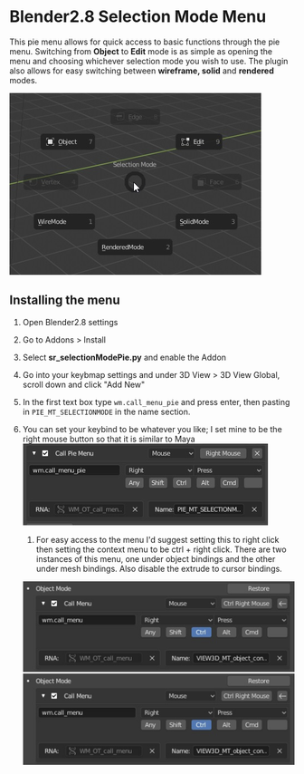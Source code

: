 # Blender2.8 Selection Mode Menu
This pie menu allows for quick access to basic functions through the pie menu. Switching from **Object** to **Edit** mode is as simple as opening the menu and choosing whichever selection mode you wish to use. The plugin also allows for easy switching between **wireframe, solid** and **rendered** modes.

![Example Menu](example.jpg)

## Installing the menu
1. Open Blender2.8 settings
1. Go to Addons > Install
1. Select **sr_selectionModePie.py** and enable the Addon
1. Go into your keybmap settings and under 3D View > 3D View Global, scroll down and click "Add New"
1. In the first text box type `wm.call_menu_pie` and press enter, then pasting in `PIE_MT_SELECTIONMODE` in the name section.
1. You can set your keybind to be whatever you like; I set mine to be the right mouse button so that it is similar to Maya
![Setup1](example2.jpg)
    1. For easy access to the menu I'd suggest setting this to right click then setting the context menu to be ctrl + right click. There are two instances of this menu, one under object bindings and the other under mesh bindings. Also disable the extrude to cursor bindings. 
   
    ![Setup3](example3.jpg)
    ![Setup3](example3.jpg)